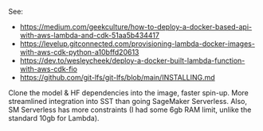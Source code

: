 See:
* https://medium.com/geekculture/how-to-deploy-a-docker-based-api-with-aws-lambda-and-cdk-51aa5b434417
* https://levelup.gitconnected.com/provisioning-lambda-docker-images-with-aws-cdk-python-a10bffd20613
* https://dev.to/wesleycheek/deploy-a-docker-built-lambda-function-with-aws-cdk-fio
* https://github.com/git-lfs/git-lfs/blob/main/INSTALLING.md

Clone the model & HF dependencies into the image, faster spin-up. More streamlined integration into SST than going SageMaker Serverless. Also, SM Serverless has more constraints (I had some 6gb RAM limit, unlike the standard 10gb for Lambda).
